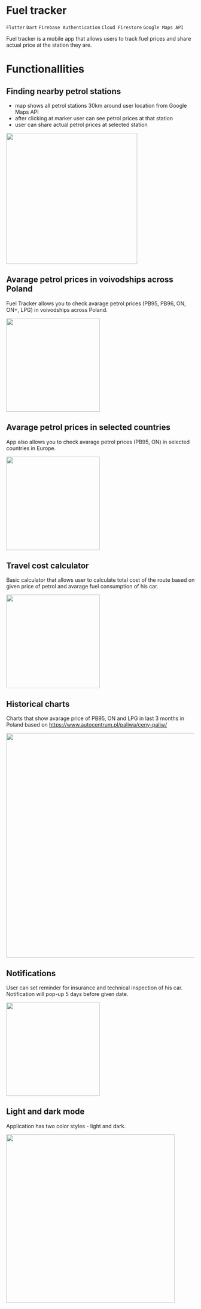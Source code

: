 # Fuel tracker

`Flutter` `Dart` `Firebase Authentication` `Cloud Firestore` `Google Maps API`

Fuel tracker is a mobile app that allows users to track fuel prices and share actual price at the station they are.

# Functionallities

## Finding nearby petrol stations

- map shows all petrol stations 30km around user location from Google Maps API
- after clicking at marker user can see petrol prices at that station
- user can share actual petrol prices at selected station

<img src="screenshots/map_whole.png" width="350" />

## Avarage petrol prices in voivodships across Poland

Fuel Tracker allows you to check avarage petrol prices (PB95, PB96, ON, ON+, LPG) in voivodships across Poland.

<img src="screenshots/prices_poland.png" width="250" />

## Avarage petrol prices in selected countries

App also allows you to check avarage petrol prices (PB95, ON) in selected countries in Europe.

<img src="screenshots/prices_abroad.png" width="250" />

## Travel cost calculator

Basic calculator that allows user to calculate total cost of the route based on given price of petrol and avarage fuel consumption of his car.

<img src="screenshots/calculator.png" width="250" />

## Historical charts

Charts that show avarage price of PB95, ON and LPG in last 3 months in Poland based on https://www.autocentrum.pl/paliwa/ceny-paliw/

<img src="screenshots/price_history.png" width="600" />

## Notifications

User can set reminder for insurance and technical inspection of his car. Notification will pop-up 5 days before given date.

<img src="screenshots/reminders.png" width="250" />

## Light and dark mode

Application has two color styles - light and dark.

<img src="screenshots/light_dark.png" width="450" />
